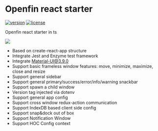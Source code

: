# Openfin react starter
[![version][version-badge]][CHANGELOG] [![license][license-badge]][LICENSE]

Openfin react starter in ts

![](https://albertleigh.github.io/openfin-react-latest/img/screenshoot.gif)

* Based on create-react-app structure
* Integrate Jest and Enzyme test framework
* Integrate Material-UI@3.9.0
* Support basic frameless window features: move, minimize, maximize, close and resize
* Support general sidebar
* Support general primary/success/error/info/warning snackbar
* Support spawn a child window
* Version tag injected via dotenv
* Support general app config
* Support cross window redux-action communication
* Support IndexDB based client side config
* Support snap&dock out of box
* Support Notification Window
* Support HOC Config context

[LICENSE]: ./LICENSE.md
[CHANGELOG]: ./CHANGELOG.md

[version-badge]: https://img.shields.io/badge/version-0.35.40-blue.svg
[license-badge]: https://img.shields.io/badge/license-MIT-blue.svg